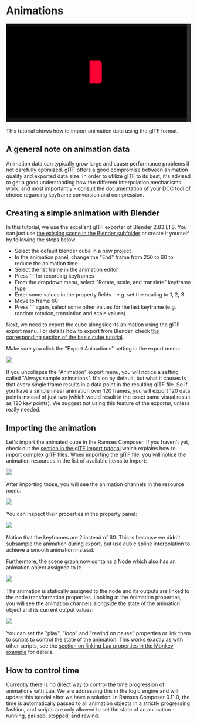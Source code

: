 <!--
SPDX-License-Identifier: MPL-2.0

This file is part of Ramses Composer
(see https://github.com/COVESA/ramses-composer-docs).

This Source Code Form is subject to the terms of the Mozilla Public License, v. 2.0.
If a copy of the MPL was not distributed with this file, You can obtain one at http://mozilla.org/MPL/2.0/.
-->

# Animations

![](./docs/cube_anim.gif)

This tutorial shows how to import animation data using the glTF format.

## A general note on animation data

Animation data can typically grow large and cause performance problems if not carefully optimized.
glTF offers a good compromise between animation quality and exported data size. In order to utilize glTF
to its best, it's advised to get a good understanding how the different interpolation mechanisms work, and
most importantly - consult the documentation of your DCC tool of choice regarding keyframe conversion and
compression.

## Creating a simple animation with Blender

In this tutorial, we use the excellent glTF exporter of Blender 2.83 LTS. You can just use [the existing scene
in the Blender subfolder](./blender/) or create it yourself by following the steps below.

* Select the default blender cube in a new project
* In the animation panel, change the "End" frame from 250 to 60 to reduce the animation time
* Select the 1st frame in the animation editor
* Press 'i' for recording keyframes
* From the dropdown menu, select "Rotate, scale, and translate" keyframe type
* Enter some values in the property fields - e.g. set the scaling to 1, 2, 3
* Move to frame 60
* Press 'i' again, select some other values for the last keyframe (e.g. random rotation, translation and scale values)

Next, we need to export the cube alongside its animation using the glTF export menu. For details how to export
from Blender, check [the corresponding section of the basic cube tutorial](../hello_world/README.md#Export-glTF-from-Blender).

Make sure you click the "Export Animations" setting in the export menu:

![](./docs/export_anim_setting.png)

If you uncollapse the "Animation" export menu, you will notice a setting called "Always sample animations". It's
on by default, but what it causes is that every single frame results in a data point in the resulting glTF file.
So if you have a simple linear animation over 120 frames, you will export 120 data points instead of just two (which would
result in the exact same visual result as 120 key points). We suggest not using this feature of the exporter, unless really
needed.

## Importing the animation

Let's import the animated cube in the Ramses Composer. If you haven't yet, check out the [section in the glTF import
tutorial](../complex_import/README.md#Scene-graph-and-resources) which explains how to import complex glTF files. When importing
the glTF file, you will notice the animation resources in the list of available items to import:

![](./docs/import_menu.png)

After importing those, you will see the animation channels in the resource menu:

![](./docs/channel_resources.png)

You can inspect their properties in the property panel:

![](./docs/channel_info.png)

Notice that the keyframes are 2 instead of 60. This is because we didn't subsample the animation during export, but
use cubic spline interpolation to achieve a smooth animation instead.

Furthermore, the scene graph now contains a Node which also has an animation object assigned to it:

![](./docs/scene_graph.png)

The animation is statically assigned to the node and its outputs are linked to the node transformation properties. Looking
at the Animation properties, you will see the animation channels alongside the state of the animation object and its current
output values:

![](./docs/animation.png)

You can set the "play", "loop" and "rewind on pause" properties or link them to scripts to control the state of the animation.
This works exactly as with other scripts, see the [section on linking Lua properties in the Monkey example](../monkey/README.md#Lua-Scripting) for details.

## How to control time

Currently there is no direct way to control the time progression of animations with Lua. We are addressing this
in the logic engine and will update this tutorial after we have a solution. In Ramses Composer 0.11.0, the time is
automatically passed to all animation objects in a strictly progressing fashion, and scripts are only allowed to set
the state of an animation - running, paused, stopped, and rewind.
